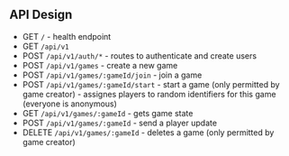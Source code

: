 ## API Design

-   GET `/` - health endpoint
-   GET `/api/v1`
-   POST `/api/v1/auth/*` - routes to authenticate and create users
-   POST `/api/v1/games` - create a new game
-   POST `/api/v1/games/:gameId/join` - join a game
-   POST `/api/v1/games/:gameId/start` - start a game (only permitted by game creator) - assignes players to random identifiers for this game (everyone is anonymous)
-   GET `/api/v1/games/:gameId` - gets game state
-   POST `/api/v1/games/:gameId` - send a player update
-   DELETE `/api/v1/games/:gameId` - deletes a game (only permitted by game creator)
